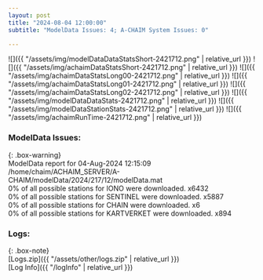 ```yaml
---
layout: post
title: "2024-08-04 12:00:00"
subtitle: "ModelData Issues: 4; A-CHAIM System Issues: 0"

---
```


![]({{ "/assets/img/modelDataDataStatsShort-2421712.png" | relative_url }})
![]({{ "/assets/img/achaimDataStatsShort-2421712.png" | relative_url }})
![]({{ "/assets/img/achaimDataStatsLong00-2421712.png" | relative_url }})
![]({{ "/assets/img/achaimDataStatsLong01-2421712.png" | relative_url }})
![]({{ "/assets/img/achaimDataStatsLong02-2421712.png" | relative_url }})
![]({{ "/assets/img/modelDataDataStats-2421712.png" | relative_url }})
![]({{ "/assets/img/modelDataStationStats-2421712.png" | relative_url }})
![]({{ "/assets/img/achaimRunTime-2421712.png" | relative_url }})


### ModelData Issues:  
  
{: .box-warning}  
 ModelData report for 04-Aug-2024 12:15:09   
 /home/chaim/ACHAIM_SERVER/A-CHAIM/modelData/2024/217/12/modelData.mat   
 0% of all possible stations for IONO were downloaded. x6432   
 0% of all possible stations for SENTINEL were downloaded. x5887   
 0% of all possible stations for CHAIN were downloaded. x6   
 0% of all possible stations for KARTVERKET were downloaded. x894   
  


### Logs:  
  
{: .box-note}  
[Logs.zip]({{ "/assets/other/logs.zip" | relative_url }})  
[Log Info]({{ "/logInfo" | relative_url }})  
